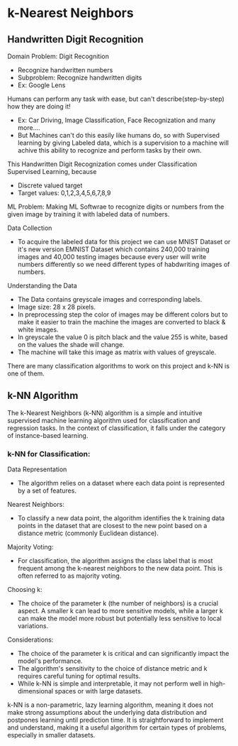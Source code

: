 # k-Nearest Neighbors
## Handwritten Digit Recognition
Domain Problem: Digit Recognition
- Recognize handwritten numbers
- Subproblem: Recognize handwritten digits
- Ex: Google Lens

Humans can perform any task with ease, but can't describe(step-by-step) how they are doing it!
- Ex: Car Driving, Image Classification, Face Recognization and many more....
- But Machines can't do this easily like humans do, so with Supervised learning by giving Labeled data, which is a supervision to a machine will achive this ability to recognize and perform tasks by their own.

This Handwritten Digit Recognization comes under Classification Supervised Learning, because
- Discrete valued target
- Target values: 0,1,2,3,4,5,6,7,8,9

ML Problem: Making ML Softwrae to recognize digits or numbers from the given image by training it with labeled data of numbers.

Data Collection
- To acquire the labeled data for this project we can use MNIST Dataset or it's new version EMNIST Dataset which contains 240,000 training images and 40,000 testing images because every user will write numbers differently so we need different types of habdwriting images of numbers.

Understanding the Data
- The Data contains greyscale images and corresponding labels.
- Image size: 28 x 28 pixels.
- In preprocessing step the color of images may be different colors but to make it easier to train the machine the images are converted to black & white images.
- In greyscale the value 0 is pitch black and the value 255 is white, based on the values the shade will change.
- The machine will take this image as matrix with values of greyscale.

There are many classification algorithms to work on this project and k-NN is one of them.

## k-NN Algorithm
The k-Nearest Neighbors (k-NN) algorithm is a simple and intuitive supervised machine learning algorithm used for classification and regression tasks. In the context of classification, it falls under the category of instance-based learning.
### k-NN for Classification:
Data Representation
- The algorithm relies on a dataset where each data point is represented by a set of features.

Nearest Neighbors:
- To classify a new data point, the algorithm identifies the k training data points in the dataset that are closest to the new point based on a distance metric (commonly Euclidean distance).

Majority Voting:
- For classification, the algorithm assigns the class label that is most frequent among the k-nearest neighbors to the new data point. This is often referred to as majority voting.

Choosing k:
- The choice of the parameter k (the number of neighbors) is a crucial aspect. A smaller k can lead to more sensitive models, while a larger k can make the model more robust but potentially less sensitive to local variations.

Considerations:
- The choice of the parameter k is critical and can significantly impact the model's performance.
- The algorithm's sensitivity to the choice of distance metric and k requires careful tuning for optimal results.
- While k-NN is simple and interpretable, it may not perform well in high-dimensional spaces or with large datasets.

k-NN is a non-parametric, lazy learning algorithm, meaning it does not make strong assumptions about the underlying data distribution and postpones learning until prediction time. It is straightforward to implement and understand, making it a useful algorithm for certain types of problems, especially in smaller datasets.
